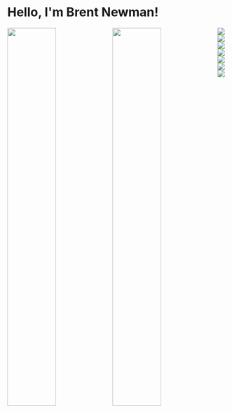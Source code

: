 # Hello, I'm Brent Newman! 

<img align='left' width='47%' src="https://github-readme-stats.vercel.app/api?username=bnewman917&hide=stars&theme=codeSTACKr&show_icons=true" />

<img align='left' width='47%' src='https://github-readme-stats.vercel.app/api/top-langs/?username=bnewman917&layout=compact' />     

<img align='left' src='https://img.shields.io/badge/MongoDB-%234ea94b.svg?style=for-the-badge&logo=mongodb&logoColor=white' />
<img align='left' src='https://img.shields.io/badge/express.js-%23404d59.svg?style=for-the-badge&logo=express&logoColor=%2361DAFB' />
<img align='left' src='https://img.shields.io/badge/react-%2320232a.svg?style=for-the-badge&logo=react&logoColor=%2361DAFB' />
<img src='https://img.shields.io/badge/node.js-6DA55F?style=for-the-badge&logo=node.js&logoColor=white' />
<img align='left' src='https://img.shields.io/badge/javascript-%23323330.svg?style=for-the-badge&logo=javascript&logoColor=%23F7DF1E' />
<img align='left' src='https://img.shields.io/badge/html5-%23E34F26.svg?style=for-the-badge&logo=html5&logoColor=white' />
<img align='left' src='https://img.shields.io/badge/css3-%231572B6.svg?style=for-the-badge&logo=css3&logoColor=white' />

